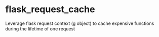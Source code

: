 # flask_request_cache
Leverage flask request context (g object) to cache expensive functions during the lifetime of one request
